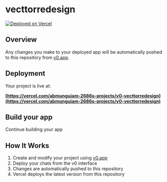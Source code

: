 # vecttorredesign


[![Deployed on Vercel](https://img.shields.io/badge/Deployed%20on-Vercel-black?style=for-the-badge&logo=vercel)](https://vercel.com/abmunguiam-2686s-projects/v0-vecttorredesign)

## Overview

Any changes you make to your deployed app will be automatically pushed to this repository from [v0.app](https://v0.app).

## Deployment

Your project is live at:

**[https://vercel.com/abmunguiam-2686s-projects/v0-vecttorredesign](https://vercel.com/abmunguiam-2686s-projects/v0-vecttorredesign)**

## Build your app

Continue building your app 

## How It Works

1. Create and modify your project using [v0.app](https://v0.app)
2. Deploy your chats from the v0 interface
3. Changes are automatically pushed to this repository
4. Vercel deploys the latest version from this repository
